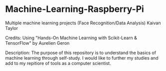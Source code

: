 # Machine-Learning-Raspberry-Pi
Multiple machine learning projects (Face Recognition/Data Analysis)
Kaivan Taylor

Credits: Using "Hands-On Machine Learning with Scikit-Learn & TensorFlow" by Aurelien Geron

Description:
The purpose of this repository is to understand the basics of machine learning through self-study. I would like to further my studies
and add to my repitiore of tools as a computer scientist.
